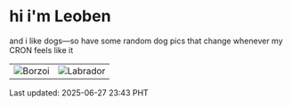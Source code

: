 # hi i'm Leoben

and i like dogs—so have some random dog pics that change whenever my CRON feels like it

|  |  |
|--------|----------|
| ![Borzoi](https://random-dog-vercel.vercel.app/api/random-borzoi?v=1751039021) | ![Labrador](https://random-dog-vercel.vercel.app/api/random-labrador?v=1751039021) |

Last updated: 2025-06-27 23:43 PHT
